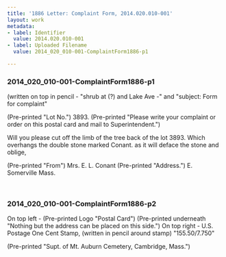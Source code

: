 ```yaml
---
title: '1886 Letter: Complaint Form, 2014.020.010-001'
layout: work
metadata:
- label: Identifier
  value: 2014.020.010-001
- label: Uploaded Filename
  value: 2014_020_010-001-ComplaintForm1886-p1

---
```

<div class="pages">
<div id="page-1783149">
<h3><a name="page-1783149">2014_020_010-001-ComplaintForm1886-p1</a></h3>
<div class="page-content">
<p>(written on top in pencil - "shrub at (?) and Lake Ave -" and "subject: Form for complaint"</p>
<p>(Pre-printed "Lot No.") 3893.<span class='line-break'> </span>(Pre-printed "Please write your complaint or order on this postal card and mail to Superintendent.")</p>
<p>Will you please cut off the limb of<span class='line-break'> </span>the tree back of the lot 3893. Which<span class='line-break'> </span>overhangs the double stone marked<span class='line-break'> </span>Conant. as it will deface the <span class='line-break'> </span>stone and oblige,</p>
<p>(Pre-printed "From") Mrs. E. L. Conant<span class='line-break'> </span>(Pre-printed "Address.") E. Somerville Mass.</p>
</div>
</div>
<br />
<div id="page-1783150">
<h3><a name="page-1783150">2014_020_010-001-ComplaintForm1886-p2</a></h3>
<div class="page-content">
<p>On top left - (Pre-printed Logo "Postal Card")<span class='line-break'> </span>(Pre-printed underneath "Nothing but the address can be placed on this side.")<span class='line-break'> </span>On top right - U.S. Postage One Cent Stamp, (written in pencil around stamp) "155.50/7.750"</p>
<p>(Pre-printed "Supt. of Mt. Auburn Cemetery,<span class='line-break'> </span>Cambridge,<span class='line-break'> </span>Mass.")<span class='line-break'> </span></p>
</div>
</div>
<br />
</div>
